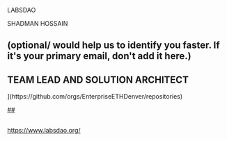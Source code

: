 LABSDAO

SHADMAN HOSSAIN

## <Used Email in Buidlbox> (optional/ would help us to identify you faster. If it's your primary email, don't add it here.)

## <YOUR ROLE ON THE TEAM> TEAM LEAD AND SOLUTION ARCHITECT

 <LINK TO THE PROJECT REPOSITORY>](https://github.com/orgs/EnterpriseETHDenver/repositories)

[## <LINK TO BUIDLBOX SUBMISSION>](https://app.buidlbox.io/projects/labsdao-market)

## <ANY LINKS TO YOUR SOCIALS THAT YOU WANT PEOPLE TO SEE WHO MIGHT COME ACROSS YOUR SUBMISSION IN THE FUTURE>
   https://www.labsdao.org/
